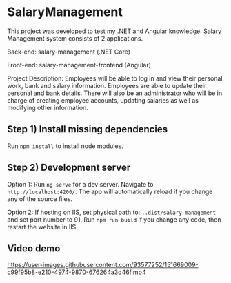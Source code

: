 # SalaryManagement
This project was developed to test my .NET and Angular knowledge. Salary Management system consists of 2 applications.

Back-end: salary-management (.NET Core)

Front-end: salary-management-frontend (Angular)

Project Description: Employees will be able to log in and view their personal, work, bank and salary information. Employees are able to update their personal and bank details.
There will also be an administrator who will be in charge of creating employee accounts, updating salaries as well as modifying other information.


## Step 1) Install missing dependencies

Run `npm install` to install node modules.


## Step 2) Development server

Option 1: Run `ng serve` for a dev server. Navigate to `http://localhost:4200/`. The app will automatically reload if you change any of the source files.

Option 2: If hosting on IIS, set physical path to: `..dist/salary-management` and set port number to 91. Run `npm run build` if you change any code, then restart the website in IIS.


## Video demo

https://user-images.githubusercontent.com/93577252/151669009-c99f95b8-e210-4974-9870-676264a3d46f.mp4

